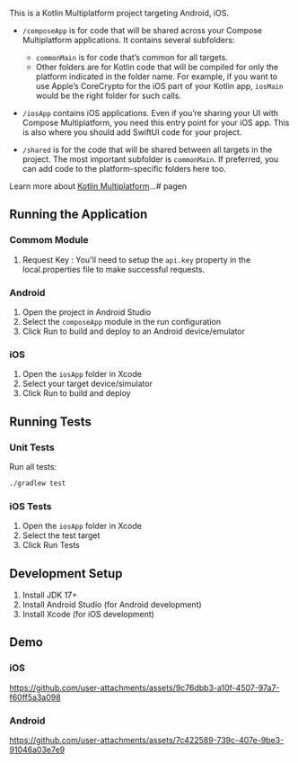 This is a Kotlin Multiplatform project targeting Android, iOS.

* `/composeApp` is for code that will be shared across your Compose Multiplatform applications.
  It contains several subfolders:
  - `commonMain` is for code that’s common for all targets.
  - Other folders are for Kotlin code that will be compiled for only the platform indicated in the folder name.
    For example, if you want to use Apple’s CoreCrypto for the iOS part of your Kotlin app,
    `iosMain` would be the right folder for such calls.

* `/iosApp` contains iOS applications. Even if you’re sharing your UI with Compose Multiplatform, 
  you need this entry point for your iOS app. This is also where you should add SwiftUI code for your project.

* `/shared` is for the code that will be shared between all targets in the project.
  The most important subfolder is `commonMain`. If preferred, you can add code to the platform-specific folders here too.


Learn more about [Kotlin Multiplatform](https://www.jetbrains.com/help/kotlin-multiplatform-dev/get-started.html)…# pagen

## Running the Application
### Commom Module 

1. Request Key : You'll need to setup the `api.key` property in the local.properties file to make successful requests. 


### Android
1. Open the project in Android Studio
2. Select the `composeApp` module in the run configuration
3. Click Run to build and deploy to an Android device/emulator

### iOS
1. Open the `iosApp` folder in Xcode
2. Select your target device/simulator
3. Click Run to build and deploy


## Running Tests

### Unit Tests
Run all tests:
```bash
./gradlew test
```


### iOS Tests
1. Open the `iosApp` folder in Xcode
2. Select the test target
3. Click Run Tests

## Development Setup

1. Install JDK 17+
2. Install Android Studio (for Android development)
3. Install Xcode (for iOS development)

## Demo
### iOS
https://github.com/user-attachments/assets/9c76dbb3-a10f-4507-97a7-f60ff5a3a098

 
### Android

https://github.com/user-attachments/assets/7c422589-739c-407e-9be3-91046a03e7e9



